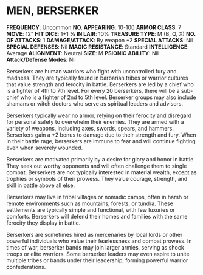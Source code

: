 # MEN, BERSERKER

**FREQUENCY**: Uncommon
**NO. APPEARING**: 10-100
**ARMOR CLASS**: 7
**MOVE**: 12"
**HIT DICE**: 1+1
**% IN LAIR**: 10%
**TREASURE TYPE**: M (B, Q, X)
**NO. OF ATTACKS**: 1
**DAMAGE/ATTACK**: By weapon +2
**SPECIAL ATTACKS**: Nil
**SPECIAL DEFENSES**: Nil
**MAGIC RESISTANCE**: Standard
**INTELLIGENCE**: Average
**ALIGNMENT**: Neutral
**SIZE**: M
**PSIONIC ABILITY**: Nil
**Attack/Defense Modes**: Nil

Berserkers are human warriors who fight with uncontrolled fury and madness. They are typically found in barbarian tribes or warrior cultures that value strength and ferocity in battle. Berserkers are led by a chief who is a fighter of 4th to 7th level. For every 20 berserkers, there will be a sub-chief who is a fighter of 2nd to 5th level. Berserker groups may also include shamans or witch doctors who serve as spiritual leaders and advisors.

Berserkers typically wear no armor, relying on their ferocity and disregard for personal safety to overwhelm their enemies. They are armed with a variety of weapons, including axes, swords, spears, and hammers. Berserkers gain a +2 bonus to damage due to their strength and fury. When in their battle rage, berserkers are immune to fear and will continue fighting even when severely wounded.

Berserkers are motivated primarily by a desire for glory and honor in battle. They seek out worthy opponents and will often challenge them to single combat. Berserkers are not typically interested in material wealth, except as trophies or symbols of their prowess. They value courage, strength, and skill in battle above all else.

Berserkers may live in tribal villages or nomadic camps, often in harsh or remote environments such as mountains, forests, or tundra. These settlements are typically simple and functional, with few luxuries or comforts. Berserkers will defend their homes and families with the same ferocity they display in battle.

Berserkers are sometimes hired as mercenaries by local lords or other powerful individuals who value their fearlessness and combat prowess. In times of war, berserker bands may join larger armies, serving as shock troops or elite warriors. Some berserker leaders may even aspire to unite multiple tribes or bands under their leadership, forming powerful warrior confederations.
